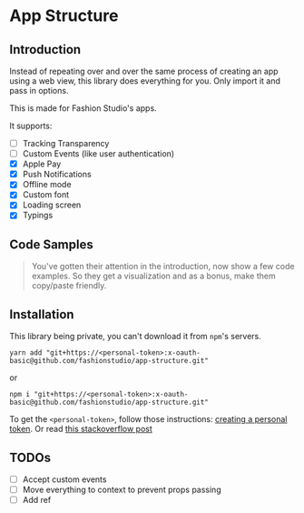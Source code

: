 # App Structure

## Introduction

Instead of repeating over and over the same process of creating an app using a web view, this library does everything for you. Only import it and pass in options.

This is made for Fashion Studio's apps.

It supports:
- [ ] Tracking Transparency
- [ ] Custom Events (like user authentication)
- [x] Apple Pay
- [x] Push Notifications
- [x] Offline mode
- [x] Custom font
- [x] Loading screen
- [x] Typings

## Code Samples

> You've gotten their attention in the introduction, now show a few code examples. So they get a visualization and as a bonus, make them copy/paste friendly.

## Installation

This library being private, you can't download it from `npm`'s servers.

```
yarn add "git+https://<personal-token>:x-oauth-basic@github.com/fashionstudio/app-structure.git"
```
or
```
npm i "git+https://<personal-token>:x-oauth-basic@github.com/fashionstudio/app-structure.git"
```

To get the `<personal-token>`, follow those instructions: [creating a personal token][1].
Or read [this stackoverflow post][2]


[1]: https://docs.github.com/en/github/authenticating-to-github/keeping-your-account-and-data-secure/creating-a-personal-access-token

[2]: https://stackoverflow.com/a/28729646/12624093


## TODOs

- [ ] Accept custom events
- [ ] Move everything to context to prevent props passing
- [ ] Add ref